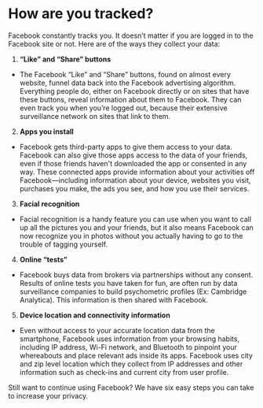 # How are you tracked?

Facebook constantly tracks you. It doesn’t matter if you are logged in to the Facebook site or not. Here are of the ways they collect your data: 

1. **“Like” and “Share” buttons**

- The Facebook “Like” and “Share” buttons, found on almost every website, funnel data back into the Facebook advertising algorithm. Everything people do, either on Facebook directly or on sites that have these buttons, reveal information about them to Facebook. They can even track you when you’re logged out, because their extensive surveillance network on sites that link to them.

2. **Apps you install**

- Facebook gets third-party apps to give them access to your data. Facebook can also give those apps access to the data of your friends, even if those friends haven't downloaded the app or consented in any way. These connected apps provide information about your activities off Facebook—including information about your device, websites you visit, purchases you make, the ads you see, and how you use their services.

3. **Facial recognition** 

- Facial recognition is a handy feature you can use when you want to call up all the pictures you and your friends, but it also means Facebook can now recognize you in photos without you actually having to go to the trouble of tagging yourself.

4. **Online “tests”**

- Facebook buys data from brokers via partnerships without any consent. Results of online tests you have taken for fun, are often run by data surveillance companies to build psychometric profiles (Ex: Cambridge Analytica). This information is then shared with Facebook.

5. **Device location and connectivity information**

- Even without access to your accurate location data from the smartphone, Facebook uses information from your browsing habits, including IP address, Wi-Fi network, and Bluetooth to pinpoint your whereabouts and place relevant ads inside its apps. Facebook uses city and zip level location which they collect from IP addresses and other information such as check-ins and current city from user profile.


Still want to continue using Facebook? We have six easy steps you can take to increase your privacy.
